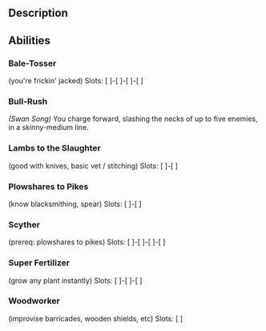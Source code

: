 ## Description

## Abilities
### Bale-Tosser
(you're frickin' jacked)
Slots: [ ]-[ ]-[ ]-[ ]

### Bull-Rush
_(Swan Song)_
You charge forward, slashing the necks of up to five enemies,
in a skinny-medium line.

### Lambs to the Slaughter
(good with knives, basic vet / stitching)
Slots: [ ]-[ ]

### Plowshares to Pikes
(know blacksmithing, spear)
Slots: [ ]-[ ]

### Scyther
(prereq: plowshares to pikes)
Slots: [ ]-[ ]-[ ]-[ ]

### Super Fertilizer
(grow any plant instantly)
Slots: [ ]-[ ]-[ ]

### Woodworker
(improvise barricades, wooden shields, etc)
Slots: [ ]
